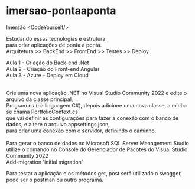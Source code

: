 # imersao-pontaaponta
Imersão &lt;CodeYourself/>

Estudando essas tecnologias e estrutura<br>
para criar aplicações de ponta a ponta.<br>
Arquitetura >> BackEnd >> FrontEnd >> Testes >> Deploy<br>
 
Aula 1 - Criação do Back-end .Net<br>
Aula 2 - Criação do Front-end Angular<br>
Aula 3 - Azure - Deploy em Cloud<br>

<Backend/><br>
Crie uma nova aplicação .NET no Visual Studio Community 2022 e edite o arquivo da classe principal,<br>
Program.cs (na linguagem C#), depois adicione uma nova classe, a minha se chama PortfolioContext.cs<br>
que vai definir as configurações para fazer a conexão com o banco de dados, e altere o arquivo appsettings.json,<br>
para criar uma conexão com o servidor, definindo o caminho.<br>   
Para gerar o banco de dados no Microsoft SQL Server Management Studio<br>
utilize o comando no Console do Gerenciador de Pacotes do Visual Studio Community 2022 <br>
Add-migration 'initial migration'<br>

Para testar a aplicação e os métodos get, post será utilizado o swagger, pode ser o postman ou outro programa.
